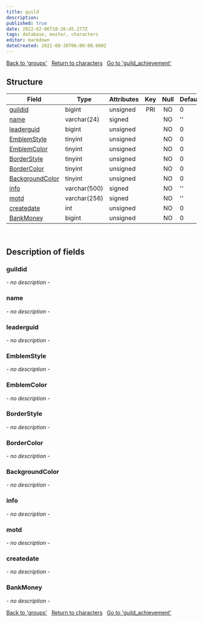```yaml
---
title: guild
description: 
published: true
date: 2022-02-06T18:26:45.277Z
tags: database, master, characters
editor: markdown
dateCreated: 2021-08-30T06:00:00.000Z
---
```


<a href="https://trinitycore.info/en/database/master/characters/groups" class="mt-5 v-btn v-btn--depressed v-btn--flat v-btn--outlined theme--light v-size--default darkblue--text text--lighten-3"><span class="v-btn__content"><i aria-hidden="true" class="v-icon notranslate v-icon--left mdi mdi-arrow-left theme--light"></i><span>Back to 'groups'</span></span></a>&nbsp;&nbsp;&nbsp;<a href="https://trinitycore.info/en/database/master/characters/home" class="mt-5 v-btn v-btn--depressed v-btn--flat v-btn--outlined theme--light v-size--default darkblue--text text--lighten-3"><span class="v-btn__content"><i aria-hidden="true" class="v-icon notranslate v-icon--left mdi mdi-home-outline theme--light"></i><span>Return to characters</span></span></a>&nbsp;&nbsp;&nbsp;<a href="https://trinitycore.info/en/database/master/characters/guild_achievement" class="mt-5 v-btn v-btn--depressed v-btn--flat v-btn--outlined theme--light v-size--default darkblue--text text--lighten-3"><span class="v-btn__content"><span>Go to 'guild_achievement'</span><i aria-hidden="true" class="v-icon notranslate v-icon--right mdi mdi-arrow-right theme--light"></i></span></a>

## Structure

| Field | Type | Attributes | Key | Null | Default | Extra | Comment |
| --- | --- | --- | :---: | :---: | --- | --- | --- |
| [guildid](#guildid) | bigint | unsigned | PRI | NO | 0 |  |  |
| [name](#name) | varchar(24) | signed |  | NO | '' |  |  |
| [leaderguid](#leaderguid) | bigint | unsigned |  | NO | 0 |  |  |
| [EmblemStyle](#emblemstyle) | tinyint | unsigned |  | NO | 0 |  |  |
| [EmblemColor](#emblemcolor) | tinyint | unsigned |  | NO | 0 |  |  |
| [BorderStyle](#borderstyle) | tinyint | unsigned |  | NO | 0 |  |  |
| [BorderColor](#bordercolor) | tinyint | unsigned |  | NO | 0 |  |  |
| [BackgroundColor](#backgroundcolor) | tinyint | unsigned |  | NO | 0 |  |  |
| [info](#info) | varchar(500) | signed |  | NO | '' |  |  |
| [motd](#motd) | varchar(256) | signed |  | NO | '' |  |  |
| [createdate](#createdate) | int | unsigned |  | NO | 0 |  |  |
| [BankMoney](#bankmoney) | bigint | unsigned |  | NO | 0 |  |  |
&nbsp;
## Description of fields

### guildid
*- no description -*
&nbsp;

### name
*- no description -*
&nbsp;

### leaderguid
*- no description -*
&nbsp;

### EmblemStyle
*- no description -*
&nbsp;

### EmblemColor
*- no description -*
&nbsp;

### BorderStyle
*- no description -*
&nbsp;

### BorderColor
*- no description -*
&nbsp;

### BackgroundColor
*- no description -*
&nbsp;

### info
*- no description -*
&nbsp;

### motd
*- no description -*
&nbsp;

### createdate
*- no description -*
&nbsp;

### BankMoney
*- no description -*
&nbsp;

<a href="https://trinitycore.info/en/database/master/characters/groups" class="mt-5 v-btn v-btn--depressed v-btn--flat v-btn--outlined theme--light v-size--default darkblue--text text--lighten-3"><span class="v-btn__content"><i aria-hidden="true" class="v-icon notranslate v-icon--left mdi mdi-arrow-left theme--light"></i><span>Back to 'groups'</span></span></a>&nbsp;&nbsp;&nbsp;<a href="https://trinitycore.info/en/database/master/characters/home" class="mt-5 v-btn v-btn--depressed v-btn--flat v-btn--outlined theme--light v-size--default darkblue--text text--lighten-3"><span class="v-btn__content"><i aria-hidden="true" class="v-icon notranslate v-icon--left mdi mdi-home-outline theme--light"></i><span>Return to characters</span></span></a>&nbsp;&nbsp;&nbsp;<a href="https://trinitycore.info/en/database/master/characters/guild_achievement" class="mt-5 v-btn v-btn--depressed v-btn--flat v-btn--outlined theme--light v-size--default darkblue--text text--lighten-3"><span class="v-btn__content"><span>Go to 'guild_achievement'</span><i aria-hidden="true" class="v-icon notranslate v-icon--right mdi mdi-arrow-right theme--light"></i></span></a>

